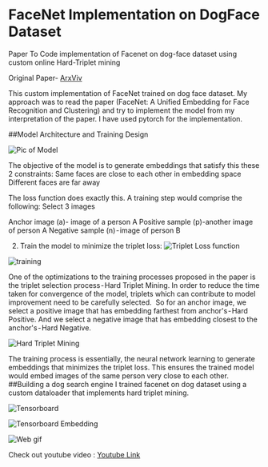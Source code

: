 # FaceNet Implementation on DogFace Dataset
Paper To Code implementation of Facenet on dog-face dataset using custom online Hard-Triplet mining


Original Paper- [ArxViv](https://arxiv.org/abs/1503.03832)

This custom implementation of FaceNet trained on dog face dataset. My approach was to read the paper (FaceNet: A Unified Embedding for Face Recognition and Clustering) and try to implement the model from my interpretation of the paper. I have used pytorch for the implementation.



##Model Architecture and Training Design

![Pic of Model](https://github.com/kvsnoufal/Pytorch-FaceNet-DogDataset/blob/master/doc/inception.png)

The objective of the model is to generate embeddings that satisfy this these 2 constraints:
Same faces are close to each other in embedding space
Different faces are far away

The loss function does exactly this.
A training step would comprise the following:
Select 3 images

Anchor image (a)- image of a person A
Positive sample (p)-another image of person A
Negative sample (n) - image of person B

2. Train the model to minimize the triplet loss:
![Triplet Loss function](https://github.com/kvsnoufal/Pytorch-FaceNet-DogDataset/blob/master/doc/tripletloss.gif)

![training](https://github.com/kvsnoufal/Pytorch-FaceNet-DogDataset/blob/master/doc/trainging.gif)



One of the optimizations to the training processes proposed in the paper is the triplet selection process - Hard Triplet Mining. In order to reduce the time taken for convergence of the model, triplets which can contribute to model improvement need to be carefully selected. 
So for an anchor image, we select a positive image that has embedding farthest from anchor's - Hard Positive. And we select a negative image that has embedding closest to the anchor's - Hard Negative.

![Hard Triplet Mining](https://github.com/kvsnoufal/Pytorch-FaceNet-DogDataset/blob/master/doc/hardnegative.png)


The training process is essentially, the neural network learning to generate embeddings that minimizes the triplet loss. This ensures the trained model would embed images of the same person very close to each other.
##Building a dog search engine
I trained facenet on dog dataset using a custom dataloader that implements hard triplet mining.

![Tensorboard](https://github.com/kvsnoufal/Pytorch-FaceNet-DogDataset/blob/master/doc/loss.png)

![Tensorboard Embedding](https://github.com/kvsnoufal/Pytorch-FaceNet-DogDataset/blob/master/doc/embedding.gif)


![Web gif](https://github.com/kvsnoufal/Pytorch-FaceNet-DogDataset/blob/master/doc/facenet_webinterface.gif)

Check out youtube video :
[Youtube Link](https://youtu.be/0VZiECk8NjM)












